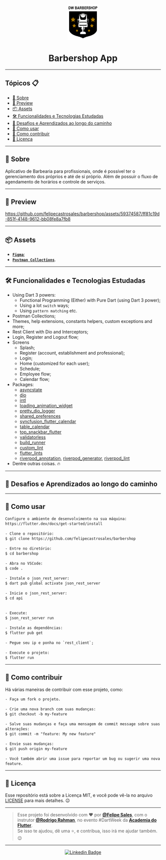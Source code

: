 <p align="center">
    <img src="assets\images\imgLogo.png" width="100" alt="Logo Barbershop App" />
</p>

<h1 align="center">Barbershop App</h1>

---

<h2>Tópicos 📋</h2>

- [📖 Sobre](#-sobre)
- [📱 Preview](#-preview)
- [📦 Assets](#-assets)
- [🛠️ Funcionalidades e Tecnologias Estudadas](#%EF%B8%8F-funcionalidades-e-tecnologias-estudadas)
- [🤯 Desafios e Aprendizados ao longo do caminho](#-desafios-e-aprendizados-ao-longo-do-caminho)
- [🤔 Como usar](#-como-usar)
- [💪 Como contribuir](#-como-contribuir)
- [📝 Licença](#-licença)

---

<h2>📖 Sobre</h2>

Aplicativo de Barbearia para profissionais, onde é possível ter o gerenciamento dos próprios e até de si próprio. Além de possuir o fluxo de agendamento de horários e controle de serviços.

---

<h2>📱 Preview</h2>

https://github.com/felipecastrosales/barbershop/assets/59374587/ff81c19d-851f-4148-9612-bb08fe8a7fb8

---

<h2>📦 Assets</h2>

- <a href="https://www.figma.com/file/QRIXw1KKoFtR4JpTRehO3d/Barbershop?type=design&node-id=0%3A1&mode=design&t=p2w0dxWTvCJQZqdA-1">**`Figma`**</a>;
- <a href="/api/postman/">**`Postman Collections`**</a>.

---   

<h2>🛠️ Funcionalidades e Tecnologias Estudadas</h2>

- Using Dart 3 powers:
  - Functional Programming (Either) with Pure Dart (using Dart 3 power);
  - Using a lot `switch` ways;
  - Using `pattern matching` etc.
- Postman Collections;
- Themes, help extensions, constants helpers, custom exceptions and more;
- Rest Client with Dio and Interceptors;
- Login, Register and Logout flow;
- Screens
  - Splash;
  - Register (account, establishment and professional);
  - Login;
  - Home (customized for each user);
  - Schedule;
  - Employee flow;
  - Calendar flow;
- Packages:
  - [asyncstate](https://pub.dev/packages/asyncstate)
  - [dio](https://pub.dev/packages/dio)
  - [intl](https://pub.dev/packages/intl)
  - [loading_animation_widget](https://pub.dev/packages/loading_animation_widget)
  - [pretty_dio_logger](https://pub.dev/packages/pretty_dio_logger)
  - [shared_preferences](https://pub.dev/packages/shared_preferences)
  - [syncfusion_flutter_calendar](https://pub.dev/packages/syncfusion_flutter_calendar)
  - [table_calendar](https://pub.dev/packages/table_calendar)
  - [top_snackbar_flutter](https://pub.dev/packages/top_snackbar_flutter)
  - [validatorless](https://pub.dev/packages/validatorless)
  - [build_runner](https://pub.dev/packages/build_runner)
  - [custom_lint](https://pub.dev/packages/custom_lint)
  - [flutter_lints](https://pub.dev/packages/flutter_lints)
  - [riverpod_annotation](https://pub.dev/packages/riverpod_annotation), [riverpod_generator](https://pub.dev/packages/riverpod_generator), [riverpod_lint](https://pub.dev/packages/riverpod_lint)
- Dentre outras coisas. 🔥

---

<h2>🤯 Desafios e Aprendizados ao longo do caminho</h2>

---

<h2>🤔 Como usar</h2>

```
Configure o ambiente de desenvolvimento na sua máquina:
https://flutter.dev/docs/get-started/install

- Clone o repositório:
$ git clone https://github.com/felipecastrosales/barbershop

- Entre no diretório:
$ cd barbershop

- Abra no VSCode:
$ code .

- Instale o json_rest_server:
$ dart pub global activate json_rest_server

- Inicie o json_rest_server:
$ cd api


- Execute:
$ json_rest_server run

- Instale as dependências:
$ flutter pub get

- Pegue seu ip e ponha no `rest_client`;

- Execute o projeto:
$ flutter run
```

---

<h2>💪 Como contribuir</h2>

Há várias maneiras de contribuir com esse projeto, como:
```
- Faça um fork o projeto.

- Crie uma nova branch com suas mudanças:
$ git checkout -b my-feature

- Salve suas mudanças e faça uma mensagem de commit message sobre suas alterações:
$ git commit -m "feature: My new feature"

- Envie suas mudanças:
$ git push origin my-feature

- Você também abrir uma issue para reportar um bug ou sugerir uma nova feature.
```

---

<h2>📝 Licença</h2>

Esse repositório está sobre a Licença MIT, e você pode vê-la no arquivo <a href="https://github.com/felipecastrosales/barbershop/blob/master/LICENSE">LICENSE</a> para mais detalhes. 😉

---

>Esse projeto foi desenvolvido com ❤️ por **[@Felipe Sales](https://www.linkedin.com/in/felipecastrosales/)**, com o instrutor **[@Rodrigo Rahman](https://br.linkedin.com/in/rodrigo-rahman)**, no evento #DartWeek da **[Academia do Flutter](https://academiadoflutter.com.br/)**.<br>
Se isso te ajudou, dê uma ⭐, e contribua, isso irá me ajudar também. 😉

---

<div align="center">

[![Linkedin Badge](https://img.shields.io/badge/-Felipe%20Sales-292929?style=flat-square&logo=Linkedin&logoColor=white&link=https://www.linkedin.com/in/felipecastrosales/)](https://www.linkedin.com/in/felipecastrosales/)

</div>
